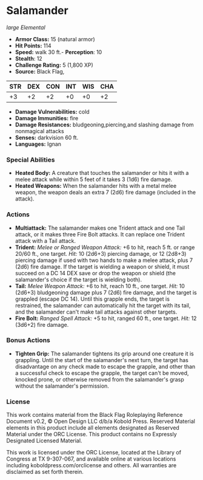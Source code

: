 # Salamander

*large* *Elemental*

- **Armor Class:** 15 (natural armor)
- **Hit Points:** 114 
- **Speed:** walk 30 ft.- **Perception**: 10
- **Stealth**: 12
- **Challenge Rating:** 5 (1,800 XP)
- **Source:** Black Flag,

| STR | DEX | CON | INT | WIS | CHA |
| --- | --- | --- | --- | --- | --- |
| +3 | +2 | +2 | +0 | +0 | +2 |

- **Damage Vulnerabilities:** cold
- **Damage Immunities:** fire
- **Damage Resistances:** bludgeoning,piercing,and slashing damage from nonmagical attacks
- **Senses:** darkvision 60 ft.
- **Languages:** Ignan

### Special Abilities

- **Heated Body:** A creature that touches the salamander or hits it with a melee attack while within 5 feet of it takes 3 (1d6) fire damage.
- **Heated Weapons:** When the salamander hits with a metal melee weapon, the weapon deals an extra 7 (2d6) fire damage (included in the attack).

### Actions

- **Multiattack:** The salamander makes one Trident attack and one Tail attack, or it makes three Fire Bolt attacks. It can replace one Trident attack with a Tail attack.
- **Trident:** _Melee or Ranged Weapon Attack:_ +6 to hit, reach 5 ft. or range 20/60 ft., one target. _Hit:_ 10 (2d6+3) piercing damage, or 12 (2d8+3) piercing damage if used with two hands to make a melee attack, plus 7 (2d6) fire damage. If the target is wielding a weapon or shield, it must succeed on a DC 14 DEX save or drop the weapon or shield (the salamander's choice if the target is wielding both).
- **Tail:** _Melee Weapon Attack:_ +6 to hit, reach 10 ft., one target. _Hit:_ 10 (2d6+3) bludgeoning damage plus 7 (2d6) fire damage, and the target is grappled (escape DC 14). Until this grapple ends, the target is restrained, the salamander can automatically hit the target with its tail, and the salamander can't make tail attacks against other targets.
- **Fire Bolt:** _Ranged Spell Attack:_ +5 to hit, ranged 60 ft., one target. _Hit:_ 12 (3d6+2) fire damage.

### Bonus Actions

- **Tighten Grip:** The salamander tightens its grip around one creature it is grappling. Until the start of the salamander's next turn, the target has disadvantage on any check made to escape the grapple, and other than a successful check to escape the grapple, the target can't be moved, knocked prone, or otherwise removed from the salamander's grasp without the salamander's permission.


### License

This work contains material from the Black Flag Roleplaying Reference Document v0.2, © Open Design LLC d/b/a Kobold Press. Reserved Material elements in this product include all elements designated as Reserved Material under the ORC License. This product contains no Expressly Designated Licensed Material.

This work is licensed under the ORC License, located at the Library of Congress at TX 9-307-067, and available online at various locations including koboldpress.com/orclicense and others. All warranties are disclaimed as set forth therein.
